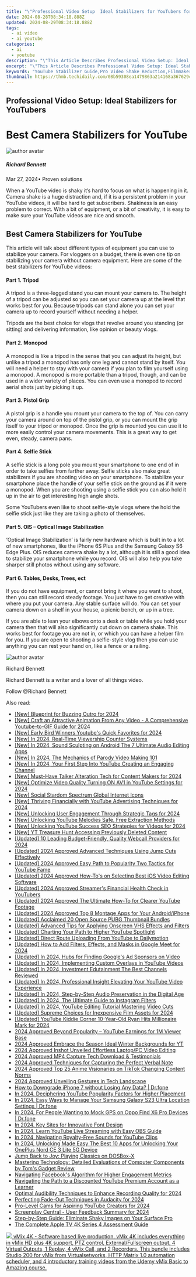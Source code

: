 ```yaml
---
title: "\"Professional Video Setup  Ideal Stabilizers for YouTubers for 2024\""
date: 2024-08-28T08:34:18.888Z
updated: 2024-08-29T08:34:18.888Z
tags:
  - ai video
  - ai youtube
categories:
  - ai
  - youtube
description: "\"This Article Describes Professional Video Setup: Ideal Stabilizers for YouTubers for 2024\""
excerpt: "\"This Article Describes Professional Video Setup: Ideal Stabilizers for YouTubers for 2024\""
keywords: "YouTube Stabilizer Guide,Pro Video Shake Reduction,Filmmaker Gimbals Essentials,Studio Tripod Solutions,Vlogger Camera Balance,Optimal Screen Recording,Content Production Equipment"
thumbnail: https://thmb.techidaily.com/08b59308ea1479863a214168a367629cf0b1393331c870e52c284f342d82b8ac.jpeg
---
```


## Professional Video Setup: Ideal Stabilizers for YouTubers

# Best Camera Stabilizers for YouTube

![author avatar](https://images.wondershare.com/filmora/article-images/richard-bennett.jpg)

##### Richard Bennett

 Mar 27, 2024• Proven solutions

 When a YouTube video is shaky it’s hard to focus on what is happening in it. Camera shake is a huge distraction and, if it is a persistent problem in your YouTube videos, it will be hard to get subscribers. Shakiness is an easy problem to correct. With a bit of equipment, or a bit of creativity, it is easy to make sure your YouTube videos are nice and smooth.

## Best Camera Stabilizers for YouTube

 This article will talk about different types of equipment you can use to stabilize your camera. For vloggers on a budget, there is even one tip on stabilizing your camera without camera equipment. Here are some of the best stabilizers for YouTube videos:

#### Part 1\. Tripod

 A tripod is a three-legged stand you can mount your camera to. The height of a tripod can be adjusted so you can set your camera up at the level that works best for you. Because tripods can stand alone you can set your camera up to record yourself without needing a helper.

 Tripods are the best choice for vlogs that revolve around you standing (or sitting) and delivering information, like opinion or beauty vlogs.

#### Part 2\. Monopod

 A monopod is like a tripod in the sense that you can adjust its height, but unlike a tripod a monopod has only one leg and cannot stand by itself. You will need a helper to stay with your camera if you plan to film yourself using a monopod. A monopod is more portable than a tripod, though, and can be used in a wider variety of places. You can even use a monopod to record aerial shots just by picking it up.

#### Part 3\. Pistol Grip

 A pistol grip is a handle you mount your camera to the top of. You can carry your camera around on top of the pistol grip, or you can mount the grip itself to your tripod or monopod. Once the grip is mounted you can use it to more easily control your camera movements. This is a great way to get even, steady, camera pans.

#### Part 4\. Selfie Stick

 A selfie stick is a long pole you mount your smartphone to one end of in order to take selfies from farther away. Selfie sticks also make great stabilizers if you are shooting video on your smartphone. To stabilize your smartphone place the handle of your selfie stick on the ground as if it were a monopod. When you are shooting using a selfie stick you can also hold it up in the air to get interesting high angle shots.

 Some YouTubers even like to shoot selfie-style vlogs where the hold the selfie stick just like they are taking a photo of themselves.

#### Part 5\. OIS – Optical Image Stabilization

 ‘Optical Image Stabilization’ is fairly new hardware which is built in to a lot of new smartphones, like the iPhone 6S Plus and the Samsung Galaxy S6 Edge Plus. OIS reduces camera shake by a lot, although it is still a good idea to stabilize your smartphone while you record. OIS will also help you take sharper still photos without using any software.

#### Part 6\. Tables, Desks, Trees, ect

 If you do not have equipment, or cannot bring it where you want to shoot, then you can still record steady footage. You just have to get creative with where you put your camera. Any stable surface will do. You can set your camera down on a shelf in your house, a picnic bench, or up in a tree.

 If you are able to lean your elbows onto a desk or table while you hold your camera then that will also significantly cut down on camera shake. This works best for footage you are not in, or which you can have a helper film for you. If you are open to shooting a selfie-style vlog then you can use anything you can rest your hand on, like a fence or a railing.

![author avatar](https://images.wondershare.com/filmora/article-images/richard-bennett.jpg)

Richard Bennett

Richard Bennett is a writer and a lover of all things video.

Follow @Richard Bennett


<ins class="adsbygoogle"
     style="display:block"
     data-ad-format="autorelaxed"
     data-ad-client="ca-pub-7571918770474297"
     data-ad-slot="1223367746"></ins>



<ins class="adsbygoogle"
     style="display:block"
     data-ad-client="ca-pub-7571918770474297"
     data-ad-slot="8358498916"
     data-ad-format="auto"
     data-full-width-responsive="true"></ins>

<span class="atpl-alsoreadstyle">Also read:</span>
<div><ul>
<li><a href="https://youtube-web.techidaily.com/lueprint-for-buzzing-outro-for-2024/"><u>[New] Blueprint for Buzzing Outro for 2024</u></a></li>
<li><a href="https://facebook-video-share.techidaily.com/new-craft-an-attractive-animation-from-any-video-a-comprehensive-youtube-to-gif-guide-for-2024/"><u>[New] Craft an Attractive Animation From Any Video - A Comprehensive Youtube-to-GIF Guide for 2024</u></a></li>
<li><a href="https://youtube-web.techidaily.com/arly-bird-winners-youtubes-quick-favorites-for-2024/"><u>[New] Early Bird Winners  Youtube's Quick Favorites for 2024</u></a></li>
<li><a href="https://youtube-web.techidaily.com/n-2024-real-time-viewership-counter-systems/"><u>[New] In 2024, Real-Time Viewership Counter Systems</u></a></li>
<li><a href="https://screen-activity-recording.techidaily.com/new-in-2024-sound-sculpting-on-android-the-7-ultimate-audio-editing-apps/"><u>[New] In 2024, Sound Sculpting on Android  The 7 Ultimate Audio Editing Apps</u></a></li>
<li><a href="https://youtube-blog.techidaily.com/n-2024-the-mechanics-of-parody-video-making-101/"><u>[New] In 2024, The Mechanics of Parody  Video Making 101</u></a></li>
<li><a href="https://youtube-web.techidaily.com/n-2024-your-first-step-into-youtube-creating-an-engaging-channel/"><u>[New] In 2024, Your First Step Into YouTube  Creating an Engaging Channel</u></a></li>
<li><a href="https://youtube-web.techidaily.com/ust-have-talker-alteration-tech-for-content-makers-for-2024/"><u>[New] Must-Have Talker Alteration Tech for Content Makers for 2024</u></a></li>
<li><a href="https://youtube-web.techidaily.com/ptimize-video-quality-turning-on-av1-in-youtube-settings-for-2024/"><u>[New] Optimize Video Quality  Turning ON AV1 in YouTube Settings for 2024</u></a></li>
<li><a href="https://youtube-web.techidaily.com/ocial-stardom-spectrum-global-internet-icons/"><u>[New] Social Stardom Spectrum  Global Internet Icons</u></a></li>
<li><a href="https://youtube-web.techidaily.com/hriving-financially-with-youtube-advertising-techniques-for-2024/"><u>[New] Thriving Financially with YouTube Advertising Techniques for 2024</u></a></li>
<li><a href="https://youtube-web.techidaily.com/nlocking-user-engagement-through-strategic-tags-for-2024/"><u>[New] Unlocking User Engagement Through Strategic Tags for 2024</u></a></li>
<li><a href="https://youtube-web.techidaily.com/nlocking-youtube-melodies-safe-free-extraction-methods/"><u>[New] Unlocking YouTube Melodies  Safe, Free Extraction Methods</u></a></li>
<li><a href="https://youtube-web.techidaily.com/nlocking-youtube-success-seo-strategies-for-videos-for-2024/"><u>[New] Unlocking YouTube Success  SEO Strategies for Videos for 2024</u></a></li>
<li><a href="https://youtube-web.techidaily.com/t-treasure-hunt-accessing-previously-deleted-content/"><u>[New] YT Treasure Hunt  Accessing Previously Deleted Content</u></a></li>
<li><a href="https://screen-sharing-recording.techidaily.com/updated-10-leading-budget-friendly-quality-webcall-providers-for-2024/"><u>[Updated] 10 Leading Budget-Friendly, Quality Webcall Providers for 2024</u></a></li>
<li><a href="https://youtube-web.techidaily.com/ed-2024-approved-advanced-techniques-using-jump-cuts-effectively/"><u>[Updated] 2024 Approved  Advanced Techniques  Using Jump Cuts Effectively</u></a></li>
<li><a href="https://youtube-web.techidaily.com/ed-2024-approved-easy-path-to-popularity-two-tactics-for-youtube-fame/"><u>[Updated] 2024 Approved  Easy Path to Popularity  Two Tactics for YouTube Fame</u></a></li>
<li><a href="https://youtube-web.techidaily.com/ed-2024-approved-how-tos-on-selecting-best-ios-video-editing-software/"><u>[Updated] 2024 Approved  How-To's on Selecting Best iOS Video Editing Software</u></a></li>
<li><a href="https://youtube-web.techidaily.com/ed-2024-approved-streamers-financial-health-check-in-youtubers/"><u>[Updated] 2024 Approved  Streamer's Financial Health Check in YouTubers</u></a></li>
<li><a href="https://youtube-web.techidaily.com/ed-2024-approved-the-ultimate-how-to-for-clearer-youtube-footage/"><u>[Updated] 2024 Approved  The Ultimate How-To for Clearer YouTube Footage</u></a></li>
<li><a href="https://fox-info.techidaily.com/updated-2024-approved-top-8-montage-apps-for-your-androidiphone/"><u>[Updated] 2024 Approved  Top 8 Montage Apps for Your Android/iPhone</u></a></li>
<li><a href="https://extra-information.techidaily.com/updated-acclaimed-20-open-source-pubg-thumbnail-bundles/"><u>[Updated] Acclaimed 20 Open Source PUBG Thumbnail Bundles</u></a></li>
<li><a href="https://extra-information.techidaily.com/updated-advanced-tips-for-applying-onscreen-vhs-effects-and-filters/"><u>[Updated] Advanced Tips for Applying Onscreen VHS Effects and Filters</u></a></li>
<li><a href="https://youtube-web.techidaily.com/ed-charting-your-path-to-higher-youtube-spotlight/"><u>[Updated] Charting Your Path to Higher YouTube Spotlight</u></a></li>
<li><a href="https://youtube-clips.techidaily.com/updated-direct-route-uploading-from-youtube-to-dailymotion/"><u>[Updated] Direct Route  Uploading From YouTube to Dailymotion</u></a></li>
<li><a href="https://screen-video-capture.techidaily.com/updated-how-to-add-filters-effects-and-masks-in-google-meet-for-2024/"><u>[Updated] How to Add Filters, Effects, and Masks in Google Meet for 2024</u></a></li>
<li><a href="https://youtube-web.techidaily.com/ed-in-2024-hubs-for-finding-googles-ad-sponsors-on-video/"><u>[Updated] In 2024, Hubs for Finding Google's Ad Sponsors on Video</u></a></li>
<li><a href="https://youtube-web.techidaily.com/ed-in-2024-implementing-custom-overlays-in-youtube-videos/"><u>[Updated] In 2024, Implementing Custom Overlays in YouTube Videos</u></a></li>
<li><a href="https://youtube-web.techidaily.com/ed-in-2024-investment-edutainment-the-best-channels-reviewed/"><u>[Updated] In 2024, Investment Edutainment  The Best Channels Reviewed</u></a></li>
<li><a href="https://youtube-web.techidaily.com/ed-in-2024-professional-insight-elevating-your-youtube-video-experience/"><u>[Updated] In 2024, Professional Insight  Elevating Your YouTube Video Experience</u></a></li>
<li><a href="https://video-screen-grab.techidaily.com/updated-in-2024-step-by-step-audio-preservation-in-the-digital-age/"><u>[Updated] In 2024, Step-by-Step Audio Preservation in the Digital Age</u></a></li>
<li><a href="https://instagram-videos.techidaily.com/updated-in-2024-the-ultimate-guide-to-instagram-filters/"><u>[Updated] In 2024, The Ultimate Guide to Instagram Filters</u></a></li>
<li><a href="https://youtube-web.techidaily.com/ed-in-2024-youtube-editing-tutorial-mastering-video-cuts/"><u>[Updated] In 2024, YouTube Editing Tutorial  Mastering Video Cuts</u></a></li>
<li><a href="https://youtube-web.techidaily.com/ed-supreme-choices-for-inexpensive-film-assets-for-2024/"><u>[Updated] Supreme Choices for Inexpensive Film Assets for 2024</u></a></li>
<li><a href="https://youtube-tips.techidaily.com/ed-youtube-kiddie-corner-10-year-old-ryan-hits-millionaire-mark-for-2024/"><u>[Updated] YouTube Kiddie Corner  10-Year-Old Ryan Hits Millionaire Mark for 2024</u></a></li>
<li><a href="https://youtube-web.techidaily.com/approved-beyond-popularity-youtube-earnings-for-1m-viewer-base/"><u>2024 Approved  Beyond Popularity – YouTube Earnings for 1M Viewer Base</u></a></li>
<li><a href="https://youtube-web.techidaily.com/approved-embrace-the-season-ideal-winter-backgrounds-for-yt/"><u>2024 Approved  Embrace the Season  Ideal Winter Backgrounds for YT</u></a></li>
<li><a href="https://extra-support.techidaily.com/2024-approved-inshot-unveiled-effortless-laptoppc-video-editing/"><u>2024 Approved  Inshot Unveiled  Effortless Laptop/PC Video Editing</u></a></li>
<li><a href="https://digital-screen-recording.techidaily.com/2024-approved-mp4-capture-tech-download-and-testimonials/"><u>2024 Approved  MP4 Capture Tech  Download & Testimonials</u></a></li>
<li><a href="https://some-skills.techidaily.com/2024-approved-techniques-for-capturing-the-perfect-verbal-note/"><u>2024 Approved  Techniques for Capturing the Perfect Verbal Note</u></a></li>
<li><a href="https://tiktok-clips.techidaily.com/2024-approved-top-25-anime-visionaries-on-tiktok-changing-content-norms/"><u>2024 Approved  Top 25 Anime Visionaries on TikTok Changing Content Norms</u></a></li>
<li><a href="https://fox-helps.techidaily.com/2024-approved-unveiling-gestures-in-tech-landscape/"><u>2024 Approved  Unveiling Gestures in Tech Landscape</u></a></li>
<li><a href="https://blog-min.techidaily.com/how-to-downgrade-iphone-7-without-losing-any-data-drfone-by-drfone-ios-system-repair-ios-system-repair/"><u>How to Downgrade iPhone 7 without Losing Any Data? | Dr.fone</u></a></li>
<li><a href="https://youtube-web.techidaily.com/24-deciphering-youtube-popularity-factors-for-higher-placement/"><u>In 2024, Deciphering YouTube Popularity Factors for Higher Placement</u></a></li>
<li><a href="https://android-location.techidaily.com/in-2024-easy-ways-to-manage-your-samsung-galaxy-s23-ultra-location-settings-drfone-by-drfone-virtual/"><u>In 2024, Easy Ways to Manage Your Samsung Galaxy S23 Ultra Location Settings | Dr.fone</u></a></li>
<li><a href="https://android-location.techidaily.com/in-2024-for-people-wanting-to-mock-gps-on-oppo-find-x6-pro-devices-drfone-by-drfone-virtual/"><u>In 2024, For People Wanting to Mock GPS on Oppo Find X6 Pro Devices | Dr.fone</u></a></li>
<li><a href="https://extra-support.techidaily.com/in-2024-key-sites-for-innovative-font-design/"><u>In 2024, Key Sites for Innovative Font Design</u></a></li>
<li><a href="https://youtube-web.techidaily.com/24-learn-youtube-live-streaming-with-easy-obs-guide/"><u>In 2024, Learn YouTube Live Streaming with Easy OBS Guide</u></a></li>
<li><a href="https://youtube-web.techidaily.com/24-navigating-royalty-free-sounds-for-youtube-clips/"><u>In 2024, Navigating Royalty-Free Sounds for YouTube Clips</u></a></li>
<li><a href="https://easy-unlock-android.techidaily.com/in-2024-unlocking-made-easy-the-best-10-apps-for-unlocking-your-oneplus-nord-ce-3-lite-5g-device-by-drfone-android/"><u>In 2024, Unlocking Made Easy The Best 10 Apps for Unlocking Your OnePlus Nord CE 3 Lite 5G Device</u></a></li>
<li><a href="https://win11-tips.techidaily.com/jump-back-to-joy-playing-classics-on-dosbox-x/"><u>Jump Back to Joy: Playing Classics on DOSBox-X</u></a></li>
<li><a href="https://hardware-tips.techidaily.com/mastering-technology-detailed-evaluations-of-computer-components-by-toms-gadget-review/"><u>Mastering Technology: Detailed Evaluations of Computer Components by Tom's Gadget Review</u></a></li>
<li><a href="https://facebook.techidaily.com/navigating-facebooks-algorithm-for-higher-engagement-metrics/"><u>Navigating Facebook's Algorithm for Higher Engagement Metrics</u></a></li>
<li><a href="https://technical-tips.techidaily.com/navigating-the-path-to-a-discounted-youtube-premium-account-as-a-learner/"><u>Navigating the Path to a Discounted YouTube Premium Account as a Learner</u></a></li>
<li><a href="https://youtube-web.techidaily.com/al-audibility-techniques-to-enhance-recording-quality-for-2024/"><u>Optimal Audibility  Techniques to Enhance Recording Quality for 2024</u></a></li>
<li><a href="https://extra-skills.techidaily.com/perfecting-fade-out-techniques-in-audacity-for-2024/"><u>Perfecting Fade-Out Techniques in Audacity for 2024</u></a></li>
<li><a href="https://youtube-web.techidaily.com/evel-cams-for-aspiring-youtube-creators-for-2024/"><u>Pro-Level Cams for Aspiring YouTube Creators for 2024</u></a></li>
<li><a href="https://some-tips.techidaily.com/screenplay-central-user-feedback-summary-for-2024/"><u>Screenplay Central - User Feedback Summary for 2024</u></a></li>
<li><a href="https://techno-recovery.techidaily.com/step-by-step-guide-eliminate-shaky-images-on-your-surface-pro/"><u>Step-by-Step Guide: Eliminate Shaky Images on Your Surface Pro</u></a></li>
<li><a href="https://techtrends.techidaily.com/1722902375995-the-complete-apple-tv-4k-series-4-assessment-guide/"><u>The Complete Apple TV 4K Series 4 Assessment Guide</u></a></li>
</ul></div>

<!-- affiliate ads begin -->
<a href="https://secure.2checkout.com/order/checkout.php?PRODS=30901369&QTY=1&AFFILIATE=108875&CART=1"> <img src="https://secure.avangate.com/images/merchant/ce9a6fb2becc2d235e62b125e9260102/products/1_copy_vMixCallScreenshot1-large.jpg" border="0"> vMix 4K - Software based live production. vMix 4K includes everything in vMix HD plus 4K support, PTZ control, External/Fullscreen output, 4 Virtual Outputs, 1 Replay, 4 vMix Call, and 2 Recorders. 
This bundle includes Studio 200 for vMix from Virtualsetworks, HTTP Matrix 1.0 automation scheduler, and 4 introductory training videos from the Udemy vMix Basic to Amazing course. </a>
<!-- affiliate ads end -->